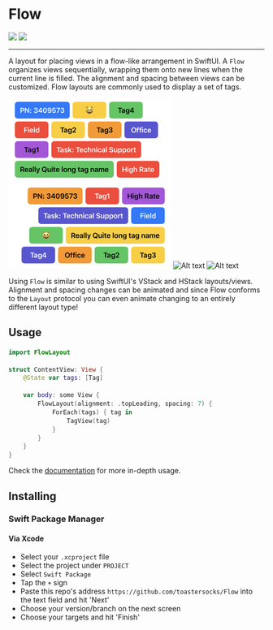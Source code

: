 # Flow

[![](https://img.shields.io/endpoint?url=https%3A%2F%2Fswiftpackageindex.com%2Fapi%2Fpackages%2Ftoastersocks%2FFlow%2Fbadge%3Ftype%3Dswift-versions)](https://swiftpackageindex.com/toastersocks/Flow)
[![](https://img.shields.io/endpoint?url=https%3A%2F%2Fswiftpackageindex.com%2Fapi%2Fpackages%2Ftoastersocks%2FFlow%2Fbadge%3Ftype%3Dplatforms)](https://swiftpackageindex.com/toastersocks/Flow)

---

A layout for placing views in a flow-like arrangement in SwiftUI. A `Flow` organizes views sequentially, wrapping them onto new lines when the current line is filled. The alignment and spacing between views can be customized. Flow layouts are commonly used to display a set of tags.

![Alt text](images/flow-tags-1.png)
![Alt text](images/flow-tags-2.png)
![Alt text](images/flow-vid-1.apng)
![Alt text](images/flow-vid-2.apng)

Using `Flow` is similar to using SwiftUI's VStack and HStack layouts/views.
Alignment and spacing changes can be animated and since Flow conforms to the `Layout` protocol you can even animate changing to an entirely different layout type!

## Usage

```swift
import FlowLayout

struct ContentView: View {
    @State var tags: [Tag]

    var body: some View {
        FlowLayout(alignment: .topLeading, spacing: 7) {
            ForEach(tags) { tag in
                TagView(tag)
            }
        }
    }
}
```

Check the [documentation](https://swiftpackageindex.com/toastersocks/Flow/documentation/flow) for more in-depth usage.

## Installing

### Swift Package Manager

#### Via Xcode

- Select your `.xcproject` file
- Select the project under `PROJECT`
- Select `Swift Package`
- Tap the `+` sign
- Paste this repo's address `https://github.com/toastersocks/Flow` into the text field and hit 'Next'
- Choose your version/branch on the next screen
- Choose your targets and hit 'Finish'
